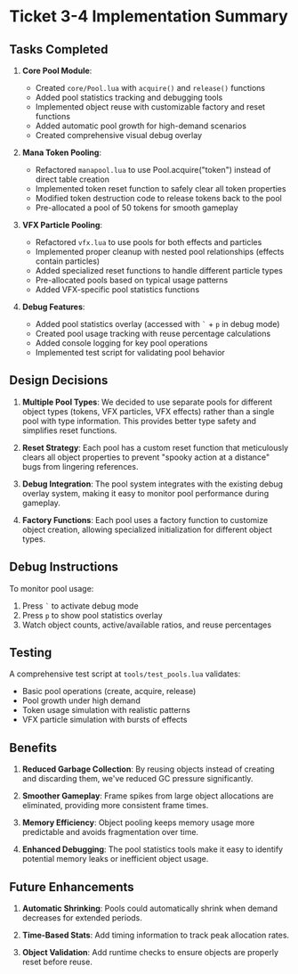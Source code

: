 # Ticket 3-4 Implementation Summary

## Tasks Completed

1. **Core Pool Module**:
   - Created `core/Pool.lua` with `acquire()` and `release()` functions
   - Added pool statistics tracking and debugging tools
   - Implemented object reuse with customizable factory and reset functions
   - Added automatic pool growth for high-demand scenarios
   - Created comprehensive visual debug overlay

2. **Mana Token Pooling**:
   - Refactored `manapool.lua` to use Pool.acquire("token") instead of direct table creation
   - Implemented token reset function to safely clear all token properties
   - Modified token destruction code to release tokens back to the pool
   - Pre-allocated a pool of 50 tokens for smooth gameplay

3. **VFX Particle Pooling**:
   - Refactored `vfx.lua` to use pools for both effects and particles
   - Implemented proper cleanup with nested pool relationships (effects contain particles)
   - Added specialized reset functions to handle different particle types
   - Pre-allocated pools based on typical usage patterns
   - Added VFX-specific pool statistics functions

4. **Debug Features**:
   - Added pool statistics overlay (accessed with `` ` `` + `p` in debug mode)
   - Created pool usage tracking with reuse percentage calculations
   - Added console logging for key pool operations
   - Implemented test script for validating pool behavior

## Design Decisions

1. **Multiple Pool Types**: We decided to use separate pools for different object types (tokens, VFX particles, VFX effects) rather than a single pool with type information. This provides better type safety and simplifies reset functions.

2. **Reset Strategy**: Each pool has a custom reset function that meticulously clears all object properties to prevent "spooky action at a distance" bugs from lingering references.

3. **Debug Integration**: The pool system integrates with the existing debug overlay system, making it easy to monitor pool performance during gameplay.

4. **Factory Functions**: Each pool uses a factory function to customize object creation, allowing specialized initialization for different object types.

## Debug Instructions

To monitor pool usage:
1. Press `` ` `` to activate debug mode
2. Press `p` to show pool statistics overlay
3. Watch object counts, active/available ratios, and reuse percentages

## Testing 

A comprehensive test script at `tools/test_pools.lua` validates:
- Basic pool operations (create, acquire, release)
- Pool growth under high demand
- Token usage simulation with realistic patterns
- VFX particle simulation with bursts of effects

## Benefits

1. **Reduced Garbage Collection**: By reusing objects instead of creating and discarding them, we've reduced GC pressure significantly.

2. **Smoother Gameplay**: Frame spikes from large object allocations are eliminated, providing more consistent frame times.

3. **Memory Efficiency**: Object pooling keeps memory usage more predictable and avoids fragmentation over time.

4. **Enhanced Debugging**: The pool statistics tools make it easy to identify potential memory leaks or inefficient object usage.

## Future Enhancements

1. **Automatic Shrinking**: Pools could automatically shrink when demand decreases for extended periods.

2. **Time-Based Stats**: Add timing information to track peak allocation rates.

3. **Object Validation**: Add runtime checks to ensure objects are properly reset before reuse.
